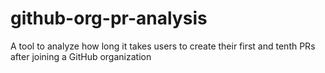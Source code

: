 # github-org-pr-analysis
A tool to analyze how long it takes users to create their first and tenth PRs after joining a GitHub organization
